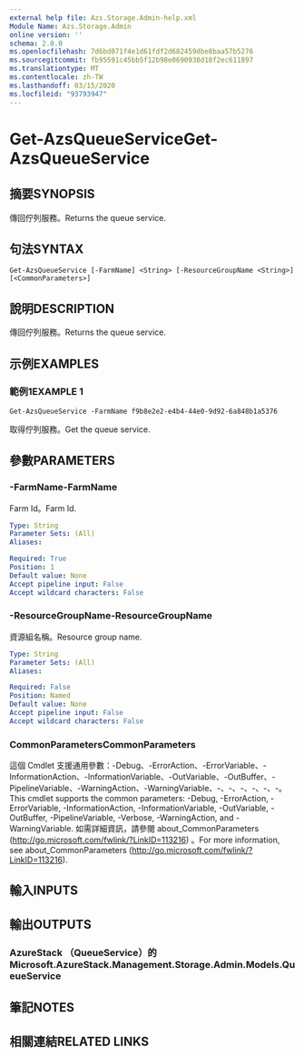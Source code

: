 ```yaml
---
external help file: Azs.Storage.Admin-help.xml
Module Name: Azs.Storage.Admin
online version: ''
schema: 2.0.0
ms.openlocfilehash: 7d6bd071f4e1d61fdf2d682459dbe8baa57b5276
ms.sourcegitcommit: fb95591c45bb5f12b98e0690938d18f2ec611897
ms.translationtype: MT
ms.contentlocale: zh-TW
ms.lasthandoff: 03/15/2020
ms.locfileid: "93793947"
---
```

# <span data-ttu-id="d4880-101">Get-AzsQueueService</span><span class="sxs-lookup"><span data-stu-id="d4880-101">Get-AzsQueueService</span></span>

## <span data-ttu-id="d4880-102">摘要</span><span class="sxs-lookup"><span data-stu-id="d4880-102">SYNOPSIS</span></span>
<span data-ttu-id="d4880-103">傳回佇列服務。</span><span class="sxs-lookup"><span data-stu-id="d4880-103">Returns the queue service.</span></span>

## <span data-ttu-id="d4880-104">句法</span><span class="sxs-lookup"><span data-stu-id="d4880-104">SYNTAX</span></span>

```
Get-AzsQueueService [-FarmName] <String> [-ResourceGroupName <String>] [<CommonParameters>]
```

## <span data-ttu-id="d4880-105">說明</span><span class="sxs-lookup"><span data-stu-id="d4880-105">DESCRIPTION</span></span>
<span data-ttu-id="d4880-106">傳回佇列服務。</span><span class="sxs-lookup"><span data-stu-id="d4880-106">Returns the queue service.</span></span>

## <span data-ttu-id="d4880-107">示例</span><span class="sxs-lookup"><span data-stu-id="d4880-107">EXAMPLES</span></span>

### <span data-ttu-id="d4880-108">範例1</span><span class="sxs-lookup"><span data-stu-id="d4880-108">EXAMPLE 1</span></span>
```
Get-AzsQueueService -FarmName f9b8e2e2-e4b4-44e0-9d92-6a848b1a5376
```

<span data-ttu-id="d4880-109">取得佇列服務。</span><span class="sxs-lookup"><span data-stu-id="d4880-109">Get the queue service.</span></span>

## <span data-ttu-id="d4880-110">參數</span><span class="sxs-lookup"><span data-stu-id="d4880-110">PARAMETERS</span></span>

### <span data-ttu-id="d4880-111">-FarmName</span><span class="sxs-lookup"><span data-stu-id="d4880-111">-FarmName</span></span>
<span data-ttu-id="d4880-112">Farm Id。</span><span class="sxs-lookup"><span data-stu-id="d4880-112">Farm Id.</span></span>

```yaml
Type: String
Parameter Sets: (All)
Aliases:

Required: True
Position: 1
Default value: None
Accept pipeline input: False
Accept wildcard characters: False
```

### <span data-ttu-id="d4880-113">-ResourceGroupName</span><span class="sxs-lookup"><span data-stu-id="d4880-113">-ResourceGroupName</span></span>
<span data-ttu-id="d4880-114">資源組名稱。</span><span class="sxs-lookup"><span data-stu-id="d4880-114">Resource group name.</span></span>

```yaml
Type: String
Parameter Sets: (All)
Aliases:

Required: False
Position: Named
Default value: None
Accept pipeline input: False
Accept wildcard characters: False
```

### <span data-ttu-id="d4880-115">CommonParameters</span><span class="sxs-lookup"><span data-stu-id="d4880-115">CommonParameters</span></span>
<span data-ttu-id="d4880-116">這個 Cmdlet 支援通用參數：-Debug、-ErrorAction、-ErrorVariable、-InformationAction、-InformationVariable、-OutVariable、-OutBuffer、-PipelineVariable、-WarningAction、-WarningVariable、-、-、-、-、-、-。</span><span class="sxs-lookup"><span data-stu-id="d4880-116">This cmdlet supports the common parameters: -Debug, -ErrorAction, -ErrorVariable, -InformationAction, -InformationVariable, -OutVariable, -OutBuffer, -PipelineVariable, -Verbose, -WarningAction, and -WarningVariable.</span></span> <span data-ttu-id="d4880-117">如需詳細資訊，請參閱 about_CommonParameters (http://go.microsoft.com/fwlink/?LinkID=113216) 。</span><span class="sxs-lookup"><span data-stu-id="d4880-117">For more information, see about_CommonParameters (http://go.microsoft.com/fwlink/?LinkID=113216).</span></span>

## <span data-ttu-id="d4880-118">輸入</span><span class="sxs-lookup"><span data-stu-id="d4880-118">INPUTS</span></span>

## <span data-ttu-id="d4880-119">輸出</span><span class="sxs-lookup"><span data-stu-id="d4880-119">OUTPUTS</span></span>

### <span data-ttu-id="d4880-120">AzureStack （QueueService）的</span><span class="sxs-lookup"><span data-stu-id="d4880-120">Microsoft.AzureStack.Management.Storage.Admin.Models.QueueService</span></span>

## <span data-ttu-id="d4880-121">筆記</span><span class="sxs-lookup"><span data-stu-id="d4880-121">NOTES</span></span>

## <span data-ttu-id="d4880-122">相關連結</span><span class="sxs-lookup"><span data-stu-id="d4880-122">RELATED LINKS</span></span>
